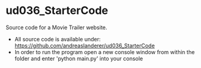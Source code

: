 # ud036_StarterCode
Source code for a Movie Trailer website.

* All source code is available under: https://github.com/andreaslanderer/ud036_StarterCode
* In order to run the program open a new console window from within the folder and enter 'python main.py' into your console